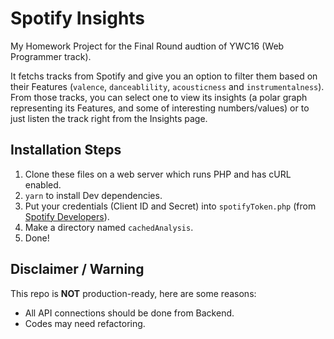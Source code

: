 # Spotify Insights
My Homework Project for the Final Round audtion of YWC16 (Web Programmer track).  

It fetchs tracks from Spotify and give you an option to filter them based on their Features (`valence`, `danceablility`, `acousticness` and `instrumentalness`).  
From those tracks, you can select one to view its insights (a polar graph representing its Features, and some of interesting numbers/values) or to just listen the track right from the Insights page. 

## Installation Steps
1. Clone these files on a web server which runs PHP and has cURL enabled.
2. `yarn` to install Dev dependencies.
3. Put your credentials (Client ID and Secret) into `spotifyToken.php` (from [Spotify Developers](https://developer.spotify.com/dashboard/applications)).
4. Make a directory named `cachedAnalysis`.
5. Done!

## Disclaimer / Warning
This repo is **NOT** production-ready, here are some reasons:
  - All API connections should be done from Backend.
  - Codes may need refactoring.
 
